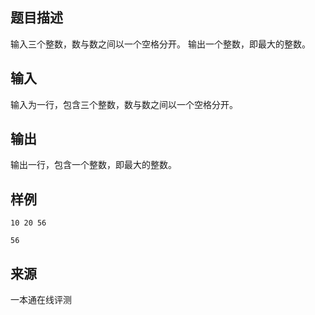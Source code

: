 ## 题目描述

输入三个整数，数与数之间以一个空格分开。 输出一个整数，即最大的整数。

## 输入

输入为一行，包含三个整数，数与数之间以一个空格分开。

## 输出

输出一行，包含一个整数，即最大的整数。

## 样例

```input1
10 20 56
```

```output1
56
```


 ## 来源

 一本通在线评测 

